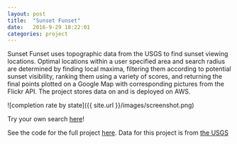 ```yaml
---
layout: post
title:  "Sunset Funset"
date:   2016-9-29 18:22:01
categories: project
---
```

Sunset Funset uses topographic data from the USGS to find sunset viewing locations. Optimal locations within a user specified area and search radius are determined by finding local maxima, filtering them according to potential sunset visibility, ranking them using a variety of scores, and returning the final points plotted on a Google Map with corresponding pictures from the Flickr API. The project stores data on and is deployed on AWS.

![completion rate by state]({{ site.url }}/images/screenshot.png)

Try your own search  [here](http://www.sunsetfunset.com/)!

See the code for the full project [here](https://github.com/sajafleming/Sunset-Funset). Data for this project is from [the USGS](http://viewer.nationalmap.gov/basic/)